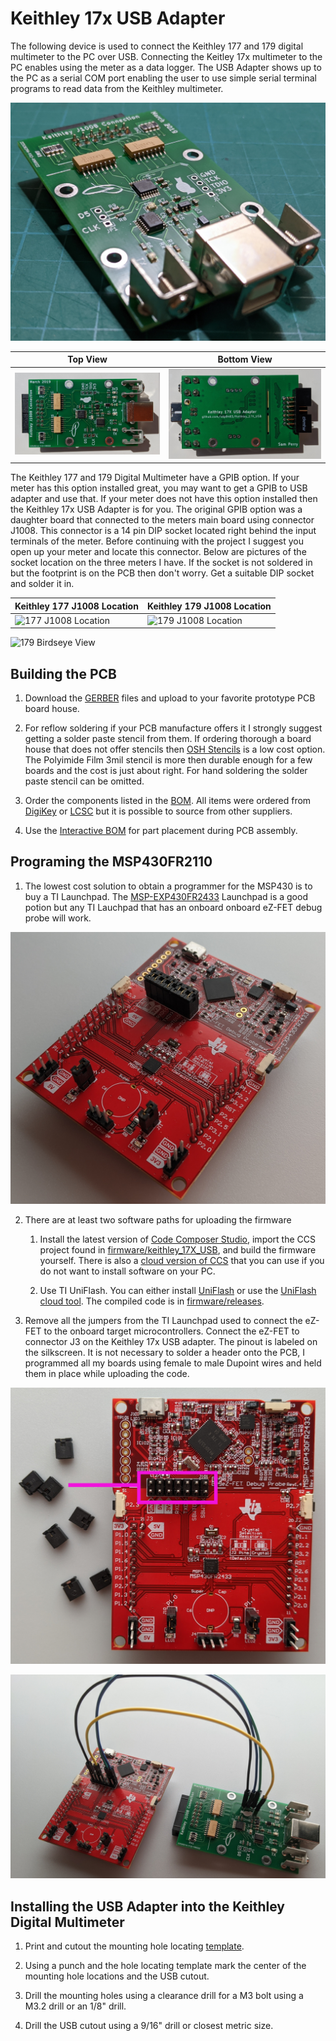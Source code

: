 # Keithley 17x USB Adapter
The following device is used to connect the Keithley 177 and 179 digital multimeter to the PC over USB. Connecting the Keitley 17x multimeter to the PC enables using the meter as a data logger. The USB Adapter shows up to the PC as a serial COM port enabling the user to use simple serial terminal programs to read data from the Keithley multimeter.

![Keithley 17x USB Adapter](photos/Keithley_17x_USB.jpg)

 Top View | Bottom View   
----|-----    
![USB Adapter Top View](photos/Keithely_17x_USB_Adapter_TopView.jpg) | ![USB Adapter Bottom View](photos/Keithely_17x_USB_Adapter_BottomView.jpg)

The Keithley 177 and 179 Digital Multimeter have a GPIB option. If your meter has this option installed great, you may want to get a GPIB to USB adapter and use that. If your meter does not have this option installed then the Keithley 17x USB Adapter is for you. The original GPIB option was a daughter board that connected to the meters main board using connector J1008. This connector is a 14 pin DIP socket located right behind the input terminals of the meter. Before continuing with the project I suggest you open up your meter and locate this connector. Below are pictures of the socket location on the three meters I have. If the socket is not soldered in but the footprint is on the PCB then don't worry. Get a suitable DIP socket and solder it in.

 Keithley 177 J1008 Location                                 | Keithley 179 J1008 Location
-------------------------------------------------------------|-------------------
![177 J1008 Location](photos/Keithley_177_J1008_location.jpg)| ![179 J1008 Location](photos/Keithley_179_J1008_location.jpg)

![179 Birdseye View](photos/Keithley_179_birdseye.jpg)

## Building the PCB
1. Download the [GERBER](pcb/gerber) files and upload to your favorite prototype PCB board house. 

2. For reflow soldering if your PCB manufacture offers it I strongly suggest getting a solder paste stencil from them. If ordering thorough a board house that does not offer stencils then [OSH Stencils](https://www.oshstencils.com/#%20) is a low cost option. The Polyimide Film 3mil stencil is more then durable enough for a few boards and the cost is just about right. For hand soldering the solder paste stencil can be omitted.

3. Order the components listed in the [BOM](pcb/bom/Keithley_17x_USB_BOM.csv). All items were ordered from [DigiKey](https://www.digikey.com/) or [LCSC](https://lcsc.com/) but it is possible to source from other suppliers.

4. Use the [Interactive BOM](pcb/bom/ibom.html) for part placement during PCB assembly.

## Programing the MSP430FR2110
1. The lowest cost solution to obtain a programmer for the MSP430 is to buy a TI Launchpad. The [MSP-EXP430FR2433](http://www.ti.com/tool/MSP-EXP430FR2433) Launchpad is a good potion but any TI Lauchpad that has an onboard onboard eZ-FET debug probe will work.

![MSP-EXP430FR2433](photos/ti_Launchpad_example.jpg)

2. There are at least two software paths for uploading the firmware
    1. Install the latest version of [Code Composer Studio](http://www.ti.com/tool/CCSTUDIO), import the CCS project found in [firmware/keithley_17X_USB](firmware/keithley_17X_USB), and build the firmware yourself. There is also a [cloud version of CCS](https://dev.ti.com/) that you can use if you do not want to install software on your PC.

    2. Use TI UniFlash. You can either install [UniFlash](http://www.ti.com/tool/UNIFLASH) or use the [UniFlash cloud tool](https://dev.ti.com/). The compiled code is in [firmware/releases](firmware/releases).

3. Remove all the jumpers from the TI Launchpad used to connect the eZ-FET to the onboard target microcontrollers. Connect the eZ-FET to connector J3 on the Keithley 17x USB adapter. The pinout is labeled on the silkscreen. It is not necessary to solder a header onto the PCB, I programmed all my boards using female to male Dupoint wires and held them in place while uploading the code.

![Remove Jumpers from Lauchpad](photos/ti_launchpad_noJumpers.jpg)

![ezFET Connected](photos/ezFET_connected.jpg)

## Installing the USB Adapter into the Keithley Digital Multimeter
1. Print and cutout the mounting hole locating [template](enclosure/Drawings/mounting_template.pdf).

2. Using a punch and the hole locating template mark the center of the mounting hole locations and the USB cutout.

3. Drill the mounting holes using a clearance drill for a M3 bolt using a M3.2 drill or an 1/8" drill.

4. Drill the USB cutout using a 9/16" drill or closest metric size.